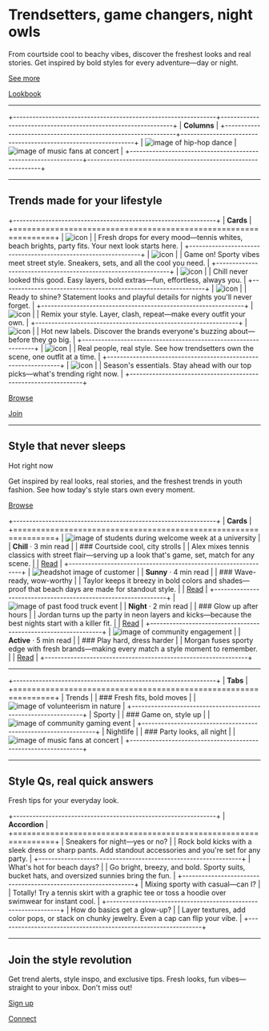 # Trendsetters, game changers, night owls

From courtside cool to beachy vibes, discover the freshest looks and real stories. Get inspired by bold styles for every adventure—day or night.

[See more](/fashion-insights)

[Lookbook](/fashion-trends-of-the-season)

---

+---------------------------------------------------------------+---------------------------------------------------------------+
| **Columns**                                                                                                                   |
+---------------------------------------------------------------+---------------------------------------------------------------+
| ![image of hip-hop dance](https://cdn.prod.website-files.com/image-generation-assets/793c17eb-ae3c-458b-b8fa-a189b0052bc6.avif) | ![image of music fans at concert](https://cdn.prod.website-files.com/image-generation-assets/f55b6d62-bc1d-4700-8258-318e659fa50c.avif) |
+---------------------------------------------------------------+---------------------------------------------------------------+

---

## Trends made for your lifestyle

+---------------------------------------------------------------+
| **Cards**                                                     |
+===============================================================+
| ![icon](https://via.placeholder.com/24)                       |
| Fresh drops for every mood—tennis whites, beach brights, party fits. Your next look starts here. |
+---------------------------------------------------------------+
| ![icon](https://via.placeholder.com/24)                       |
| Game on! Sporty vibes meet street style. Sneakers, sets, and all the cool you need. |
+---------------------------------------------------------------+
| ![icon](https://via.placeholder.com/24)                       |
| Chill never looked this good. Easy layers, bold extras—fun, effortless, always you. |
+---------------------------------------------------------------+
| ![icon](https://via.placeholder.com/24)                       |
| Ready to shine? Statement looks and playful details for nights you'll never forget. |
+---------------------------------------------------------------+
| ![icon](https://via.placeholder.com/24)                       |
| Remix your style. Layer, clash, repeat—make every outfit your own. |
+---------------------------------------------------------------+
| ![icon](https://via.placeholder.com/24)                       |
| Hot new labels. Discover the brands everyone's buzzing about—before they go big. |
+---------------------------------------------------------------+
| ![icon](https://via.placeholder.com/24)                       |
| Real people, real style. See how trendsetters own the scene, one outfit at a time. |
+---------------------------------------------------------------+
| ![icon](https://via.placeholder.com/24)                       |
| Season's essentials. Stay ahead with our top picks—what's trending right now. |
+---------------------------------------------------------------+

[Browse](/fashion-insights)

[Join](/fashion-trends-of-the-season)

---

## Style that never sleeps

Hot right now

Get inspired by real looks, real stories, and the freshest trends in youth fashion. See how today's style stars own every moment.

[Browse](/fashion-insights)

+---------------------------------------------------------------+
| **Cards**                                                     |
+===============================================================+
| ![image of students during welcome week at a university](https://cdn.prod.website-files.com/685659f2651d1abee4832887/68565a6c53e53dcd1effd2b6_7101dd4d-174a-4d00-82a1-383912b95bdb.avif) |
| **Chill** · 3 min read                                        |
| ### Courtside cool, city strolls                              |
| Alex mixes tennis classics with street flair—serving up a look that's game, set, match for any scene. |
| [Read](/fashion-insights)                                     |
+---------------------------------------------------------------+
| ![headshot image of customer](https://cdn.prod.website-files.com/685659f2651d1abee4832887/68565a6c90d15f06db8c3063_05222b1a-c1f8-4466-a89e-8372f97aecc0.avif) |
| **Sunny** · 4 min read                                        |
| ### Wave-ready, wow-worthy                                    |
| Taylor keeps it breezy in bold colors and shades—proof that beach days are made for standout style. |
| [Read](/fashion-trends-of-the-season)                         |
+---------------------------------------------------------------+
| ![image of past food truck event](https://cdn.prod.website-files.com/685659f2651d1abee4832887/68565a6cd421d169780374bf_9ad18339-65d0-40a9-9bff-7b374acace0a.avif) |
| **Night** · 2 min read                                        |
| ### Glow up after hours                                       |
| Jordan turns up the party in neon layers and kicks—because the best nights start with a killer fit. |
| [Read](/fashion-trends-young-adults-casual-sport)             |
+---------------------------------------------------------------+
| ![image of community engagement](https://cdn.prod.website-files.com/685659f2651d1abee4832887/68565a6c58786282145eff60_deca1497-b229-4572-bcdf-56566120eec4.avif) |
| **Active** · 5 min read                                       |
| ### Play hard, dress harder                                   |
| Morgan fuses sporty edge with fresh brands—making every match a style moment to remember. |
| [Read](/fashion-insights)                                     |
+---------------------------------------------------------------+

---

+---------------------------------------------------------------+
| **Tabs**                                                      |
+===============================================================+
| Trends                                                        |
| ### Fresh fits, bold moves                                    |
| ![image of volunteerism in nature](https://cdn.prod.website-files.com/image-generation-assets/5db1565e-357f-43eb-93a8-3692f45b38d5.avif) |
+---------------------------------------------------------------+
| Sporty                                                        |
| ### Game on, style up                                         |
| ![image of community gaming event](https://cdn.prod.website-files.com/image-generation-assets/e198cd7a-a7bd-4756-ab20-d81853a5b03f.avif) |
+---------------------------------------------------------------+
| Nightlife                                                     |
| ### Party looks, all night                                    |
| ![image of music fans at concert](https://cdn.prod.website-files.com/image-generation-assets/f55b6d62-bc1d-4700-8258-318e659fa50c.avif) |
+---------------------------------------------------------------+

---

## Style Qs, real quick answers

Fresh tips for your everyday look.

+---------------------------------------------------------------+
| **Accordion**                                                 |
+===============================================================+
| Sneakers for night—yes or no?                                 |
| Rock bold kicks with a sleek dress or sharp pants. Add standout accessories and you're set for any party. |
+---------------------------------------------------------------+
| What's hot for beach days?                                    |
| Go bright, breezy, and bold. Sporty suits, bucket hats, and oversized sunnies bring the fun. |
+---------------------------------------------------------------+
| Mixing sporty with casual—can I?                              |
| Totally! Try a tennis skirt with a graphic tee or toss a hoodie over swimwear for instant cool. |
+---------------------------------------------------------------+
| How do basics get a glow-up?                                  |
| Layer textures, add color pops, or stack on chunky jewelry. Even a cap can flip your vibe. |
+---------------------------------------------------------------+

---

## Join the style revolution

Get trend alerts, style inspo, and exclusive tips. Fresh looks, fun vibes—straight to your inbox. Don't miss out!

[Sign up](/fashion-insights)

[Connect](/fashion-trends-of-the-season)
